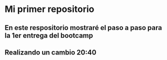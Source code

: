 # Mi primer repositorio

## En este respositorio mostraré el paso a paso para la 1er entrega del bootcamp


## Realizando un cambio 20:40